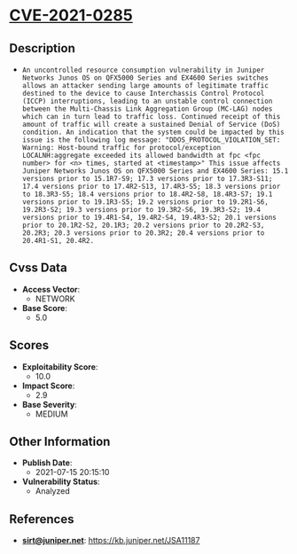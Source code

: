 
# [CVE-2021-0285](https://cve.mitre.org/cgi-bin/cvename.cgi?name=CVE-2021-0285)

## Description

- `An uncontrolled resource consumption vulnerability in Juniper Networks Junos OS on QFX5000 Series and EX4600 Series switches allows an attacker sending large amounts of legitimate traffic destined to the device to cause Interchassis Control Protocol (ICCP) interruptions, leading to an unstable control connection between the Multi-Chassis Link Aggregation Group (MC-LAG) nodes which can in turn lead to traffic loss. Continued receipt of this amount of traffic will create a sustained Denial of Service (DoS) condition. An indication that the system could be impacted by this issue is the following log message: "DDOS_PROTOCOL_VIOLATION_SET: Warning: Host-bound traffic for protocol/exception LOCALNH:aggregate exceeded its allowed bandwidth at fpc <fpc number> for <n> times, started at <timestamp>" This issue affects Juniper Networks Junos OS on QFX5000 Series and EX4600 Series: 15.1 versions prior to 15.1R7-S9; 17.3 versions prior to 17.3R3-S11; 17.4 versions prior to 17.4R2-S13, 17.4R3-S5; 18.3 versions prior to 18.3R3-S5; 18.4 versions prior to 18.4R2-S8, 18.4R3-S7; 19.1 versions prior to 19.1R3-S5; 19.2 versions prior to 19.2R1-S6, 19.2R3-S2; 19.3 versions prior to 19.3R2-S6, 19.3R3-S2; 19.4 versions prior to 19.4R1-S4, 19.4R2-S4, 19.4R3-S2; 20.1 versions prior to 20.1R2-S2, 20.1R3; 20.2 versions prior to 20.2R2-S3, 20.2R3; 20.3 versions prior to 20.3R2; 20.4 versions prior to 20.4R1-S1, 20.4R2.`

## Cvss Data

- **Access Vector**:
  - NETWORK
- **Base Score**:
  - 5.0

## Scores

- **Exploitability Score**:
  - 10.0
- **Impact Score**:
  - 2.9
- **Base Severity**:
  - MEDIUM

## Other Information

- **Publish Date**:
  - 2021-07-15 20:15:10
- **Vulnerability Status**:
  - Analyzed

## References

- **sirt@juniper.net**: https://kb.juniper.net/JSA11187
